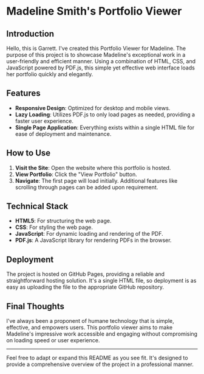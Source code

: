 # Madeline Smith's Portfolio Viewer

## Introduction

Hello, this is Garrett. I've created this Portfolio Viewer for Madeline. The purpose of this project is to showcase Madeline's exceptional work in a user-friendly and efficient manner. Using a combination of HTML, CSS, and JavaScript powered by PDF.js, this simple yet effective web interface loads her portfolio quickly and elegantly.

## Features

- **Responsive Design**: Optimized for desktop and mobile views.
- **Lazy Loading**: Utilizes PDF.js to only load pages as needed, providing a faster user experience.
- **Single Page Application**: Everything exists within a single HTML file for ease of deployment and maintenance.
  
## How to Use

1. **Visit the Site**: Open the website where this portfolio is hosted.
2. **View Portfolio**: Click the "View Portfolio" button.
3. **Navigate**: The first page will load initially. Additional features like scrolling through pages can be added upon requirement.

## Technical Stack

- **HTML5**: For structuring the web page.
- **CSS**: For styling the web page.
- **JavaScript**: For dynamic loading and rendering of the PDF.
- **PDF.js**: A JavaScript library for rendering PDFs in the browser.

## Deployment

The project is hosted on GitHub Pages, providing a reliable and straightforward hosting solution. It's a single HTML file, so deployment is as easy as uploading the file to the appropriate GitHub repository.

## Final Thoughts

I've always been a proponent of humane technology that is simple, effective, and empowers users. This portfolio viewer aims to make Madeline's impressive work accessible and engaging without compromising on loading speed or user experience.

---

Feel free to adapt or expand this README as you see fit. It's designed to provide a comprehensive overview of the project in a professional manner.
